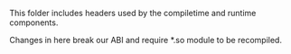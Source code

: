 This folder includes headers used by the compiletime and runtime components.

Changes in here break our ABI and require *.so module to be recompiled.
